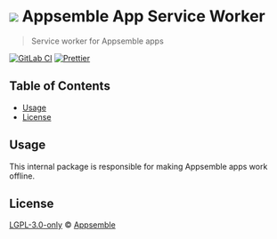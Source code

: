 # ![](https://gitlab.com/appsemble/appsemble/-/raw/0.24.7/config/assets/logo.svg) Appsemble App Service Worker

> Service worker for Appsemble apps

[![GitLab CI](https://gitlab.com/appsemble/appsemble/badges/0.24.7/pipeline.svg)](https://gitlab.com/appsemble/appsemble/-/releases/0.24.7)
[![Prettier](https://img.shields.io/badge/code_style-prettier-ff69b4.svg)](https://prettier.io)

## Table of Contents

- [Usage](#usage)
- [License](#license)

## Usage

This internal package is responsible for making Appsemble apps work offline.

## License

[LGPL-3.0-only](https://gitlab.com/appsemble/appsemble/-/blob/0.24.7/LICENSE.md) ©
[Appsemble](https://appsemble.com)
